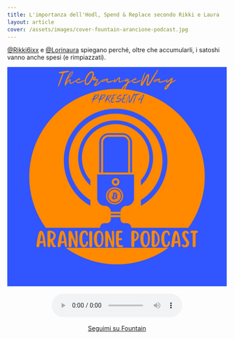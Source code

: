 ```yaml
---
title: L'importanza dell'Hodl, Spend & Replace secondo Rikki e Laura
layout: article
cover: /assets/images/cover-fountain-arancione-podcast.jpg
---
```


<a href="https://twitter.com/Rikki6ixx">@Rikki6ixx</a> e <a href="https://twitter.com/Lorinaura">@Lorinaura</a> spiegano perché, oltre che accumularli, i satoshi vanno anche spesi (e rimpiazzati).

<!--more-->

<p style="text-align: center;">
	<a href="https://fountain.fm/show/412K3pgOYcSg6kPdaVKt" target="_blank"><img class="image image--md" src="https://raw.githubusercontent.com/loop-btc/loop-btc.github.io/master/assets/images/cover-fountain-arancione-podcast.jpg"/></a>
</p>
<p style="text-align: center;">
	<audio controls>
		<source src="/assets/audio/fountain-clip_arancione-podcast_hodl-spend-replace.mp3" type="audio/mpeg">
		<source src="/assets/audio/fountain-clip_arancione-podcast_hodl-spend-replace.ogg" type="audio/ogg">
		Il tuo browser non supporta la riproduzione della clip.
	</audio>
</p>
<p style="text-align: center;">
	<a class="button button--warning button--rounded button--lg" href="https://fountain.fm/loop_btc?code=ee3ca7d1c1" target="_blank"><i class="fas fa-volume-up"></i> Seguimi su Fountain</a>
</p>